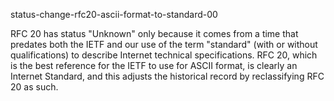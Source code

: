 status-change-rfc20-ascii-format-to-standard-00

RFC 20 has status "Unknown" only because it comes from a time
that predates both the IETF and our use of the term "standard"
(with or without qualifications) to describe Internet technical
specifications.  RFC 20, which is the best reference for the
IETF to use for ASCII format, is clearly an Internet Standard,
and this adjusts the historical record by reclassifying RFC 20 as
such.
